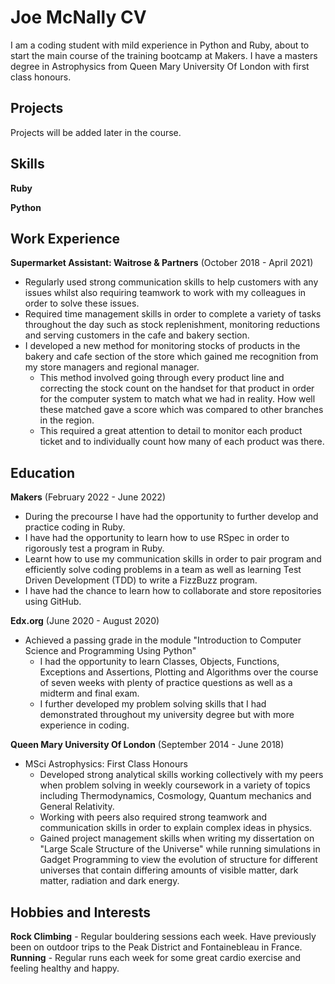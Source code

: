 # Joe McNally CV

I am a coding student with mild experience in Python and Ruby, about to start the main course of the training bootcamp at Makers. I have a masters degree in Astrophysics from Queen Mary University Of London with first class honours.

## Projects

Projects will be added later in the course.

## Skills

__Ruby__

__Python__

## Work Experience

__Supermarket Assistant: Waitrose & Partners__ (October 2018 - April 2021)
- Regularly used strong communication skills to help customers with any issues whilst also requiring teamwork to work with my colleagues in order to solve these issues.
- Required time management skills in order to complete a variety of tasks throughout the day such as stock replenishment, monitoring reductions and serving customers in the cafe and bakery section.
- I developed a new method for monitoring stocks of products in the bakery and cafe section of the store which gained me recognition from my store managers and regional manager.
    - This method involved going through every product line and correcting the stock count on the handset for that product in order for the computer system to match what we had in reality. How well these matched gave a score which was compared to other branches in the region.
    - This required a great attention to detail to monitor each product ticket and to individually count how many of each product was there.

## Education

__Makers__ (February 2022 - June 2022)
- During the precourse I have had the opportunity to further develop and practice coding in Ruby.
- I have had the opportunity to learn how to use RSpec in order to rigorously test a program in Ruby.
- Learnt how to use my communication skills in order to pair program and efficiently solve coding problems in a team as well as learning Test Driven Development (TDD) to write a FizzBuzz program.
- I have had the chance to learn how to collaborate and store repositories using GitHub.

__Edx.org__ (June 2020 - August 2020)
- Achieved a passing grade in the module "Introduction to Computer Science and Programming Using Python"
    - I had the opportunity to learn Classes, Objects, Functions, Exceptions and Assertions, Plotting and Algorithms over the course of seven weeks with plenty of practice questions as well as a midterm and final exam.
    - I further developed my problem solving skills that I had demonstrated throughout my university degree but with more experience in coding.

__Queen Mary University Of London__ (September 2014 - June 2018)
- MSci Astrophysics: First Class Honours
    - Developed strong analytical skills working collectively with my peers when problem solving in weekly coursework in a variety of topics including Thermodynamics, Cosmology, Quantum mechanics and General Relativity.
    - Working with peers also required strong teamwork and communication skills in order to explain complex ideas in physics.
    - Gained project management skills when writing my dissertation on "Large Scale Structure of the Universe" while running simulations in Gadget Programming to view the evolution of structure for different universes that contain differing amounts of visible matter, dark matter, radiation and dark energy.

## Hobbies and Interests

__Rock Climbing__ - Regular bouldering sessions each week. Have previously been on outdoor trips to the Peak District and Fontainebleau in France.\
__Running__ - Regular runs each week for some great cardio exercise and feeling healthy and happy.